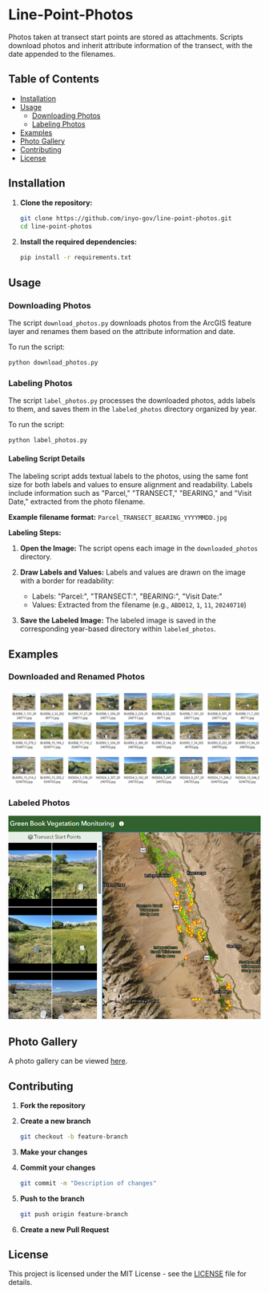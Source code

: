 # Line-Point-Photos

Photos taken at transect start points are stored as attachments. Scripts download photos and inherit attribute information of the transect, with the date appended to the filenames.

## Table of Contents
- [Installation](#installation)
- [Usage](#usage)
  - [Downloading Photos](#downloading-photos)
  - [Labeling Photos](#labeling-photos)
- [Examples](#examples)
- [Photo Gallery](#photo-gallery)
- [Contributing](#contributing)
- [License](#license)

## Installation

1. **Clone the repository:**

   ```sh
   git clone https://github.com/inyo-gov/line-point-photos.git
   cd line-point-photos
   ```

2. **Install the required dependencies:**

   ```sh
   pip install -r requirements.txt
   ```

## Usage

### Downloading Photos

The script `download_photos.py` downloads photos from the ArcGIS feature layer and renames them based on the attribute information and date.

To run the script:

```sh
python download_photos.py
```

### Labeling Photos

The script `label_photos.py` processes the downloaded photos, adds labels to them, and saves them in the `labeled_photos` directory organized by year.

To run the script:

```sh
python label_photos.py
```

#### Labeling Script Details

The labeling script adds textual labels to the photos, using the same font size for both labels and values to ensure alignment and readability. Labels include information such as "Parcel," "TRANSECT," "BEARING," and "Visit Date," extracted from the photo filename. 

**Example filename format:** `Parcel_TRANSECT_BEARING_YYYYMMDD.jpg`

**Labeling Steps:**

1. **Open the Image:**
   The script opens each image in the `downloaded_photos` directory.
   
2. **Draw Labels and Values:**
   Labels and values are drawn on the image with a border for readability:
   - Labels: "Parcel:", "TRANSECT:", "BEARING:", "Visit Date:"
   - Values: Extracted from the filename (e.g., `ABD012`, `1`, `11`, `20240710`)

3. **Save the Labeled Image:**
   The labeled image is saved in the corresponding year-based directory within `labeled_photos`.

## Examples

### Downloaded and Renamed Photos

![downloaded and renamed photos using feature layer attributes](images/downloaded_named_photos.png)

### Labeled Photos

![Real-time photo viewing](images/lpt_photos.png)

## Photo Gallery

A photo gallery can be viewed [here](https://inyocounty.maps.arcgis.com/apps/instant/attachmentviewer/index.html?appid=df350d1280a34ea790240171ca35ce54).

## Contributing

1. **Fork the repository**
2. **Create a new branch**

   ```sh
   git checkout -b feature-branch
   ```

3. **Make your changes**
4. **Commit your changes**

   ```sh
   git commit -m "Description of changes"
   ```

5. **Push to the branch**

   ```sh
   git push origin feature-branch
   ```

6. **Create a new Pull Request**

## License

This project is licensed under the MIT License - see the [LICENSE](LICENSE) file for details.